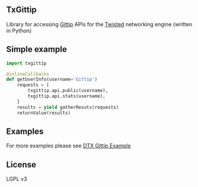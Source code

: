 ## TxGittip
Library for accessing [Gittip](https://www.gittip.com/) APIs for the [Twisted](https://twistedmatrix.com/trac/) networking engine (written in Python)

## Simple example
```py
import txgittip

@inlineCallbacks
def getUserInfo(username='Gittip')
    requests = [
        txgittip.api.public(username), 
        txgittip.api.stats(username),
    ]
    results = yield gatherResuts(requests)
    returnValue(results)
```

## Examples
For more examples please see [DTX Gittip Example](https://github.com/TigerND/dtx-examples/tree/master/gittip)

## License
LGPL v3
